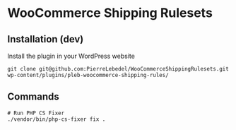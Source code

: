 # WooCommerce Shipping Rulesets

## Installation (dev)

Install the plugin in your WordPress website

```
git clone git@github.com:PierreLebedel/WooCommerceShippingRulesets.git wp-content/plugins/pleb-woocommerce-shipping-rules/
```

## Commands
```
# Run PHP CS Fixer
./vendor/bin/php-cs-fixer fix .
```